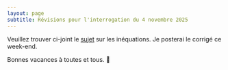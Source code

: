 ```yaml
---
layout: page
subtitle: Révisions pour l'interrogation du 4 novembre 2025
---
```



Veuillez trouver ci-joint le [sujet](/pdf/inequations.auto.pdf) sur les inéquations. Je posterai le corrigé ce week-end.

 Bonnes vacances à toutes et tous. :punch: 




